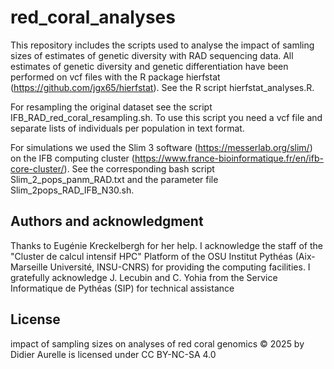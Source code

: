 # red_coral_analyses

This repository includes the scripts used to analyse the impact of samling sizes of estimates of genetic diversity with RAD sequencing data. All estimates of genetic diversity and genetic differentiation have been performed on vcf files with the R package hierfstat (https://github.com/jgx65/hierfstat).
See the R script hierfstat_analyses.R. 

For resampling the original dataset see the script IFB_RAD_red_coral_resampling.sh.
To use this script you need a vcf file and separate lists of individuals per population in text format.

For simulations we used the Slim 3 software (https://messerlab.org/slim/) on the IFB computing cluster (https://www.france-bioinformatique.fr/en/ifb-core-cluster/). See the corresponding bash script Slim_2_pops_panm_RAD.txt and the parameter file Slim_2pops_RAD_IFB_N30.sh. 


## Authors and acknowledgment
Thanks to Eugénie Kreckelbergh for her help. I acknowledge the staff of the "Cluster de calcul intensif HPC" Platform of the OSU Institut
Pythéas (Aix-Marseille Université, INSU-CNRS) for providing the computing facilities. I gratefully acknowledge J. Lecubin and C. Yohia from the Service Informatique de Pythéas (SIP) for
technical assistance

## License

 impact of sampling sizes on analyses of red coral genomics © 2025 by Didier Aurelle is licensed under CC BY-NC-SA 4.0 


